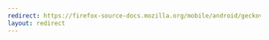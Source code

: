 ```yaml
---
redirect: https://firefox-source-docs.mozilla.org/mobile/android/geckoview/contributor/geckoview-quick-start.html
layout: redirect
---
```

